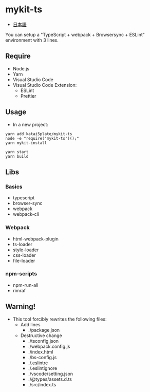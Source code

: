 # mykit-ts

- [日本語](./README-ja.md)

You can setup a "TypeScript + webpack + Browsersync + ESLint" environment with 3 lines.

## Require
- Node.js
- Yarn
- Visual Studio Code
- Visual Studio Code Extension:
  - ESLint
  - Prettier

## Usage
- In a new project:
```
yarn add katai5plate/mykit-ts
node -e "require('mykit-ts')();"
yarn mykit-install
```
```
yarn start
yarn build
```

## Libs

### Basics
- typescript
- browser-sync
- webpack
- webpack-cli

### Webpack
- html-webpack-plugin
- ts-loader
- style-loader
- css-loader
- file-loader

### npm-scripts
- npm-run-all
- rimraf

## Warning!
- This tool forcibly rewrites the following files:
  - Add lines
    - ./package.json
  - Destructive change
    - ./tsconfig.json
    - ./webpack.config.js
    - ./index.html
    - ./bs-config.js
    - ./.eslintrc
    - ./.eslintignore
    - ./vscode/setting.json
    - ./@types/assets.d.ts
    - ./src/index.ts
